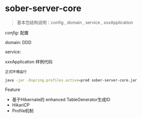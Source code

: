 # sober-server-core

> 基本包结构说明：config , domain , service , xxxApplication 

*config:* 配置

domain: DDD

service:

xxxApplication 样例代码

`正式环境运行`

``` bash
java -jar -Dspring.profiles.active=prod sober-server-core.jar
```

Feature

* 基于Hibernate的 enhanced TableGenerator生成ID
* HikariCP
* Profile机制

